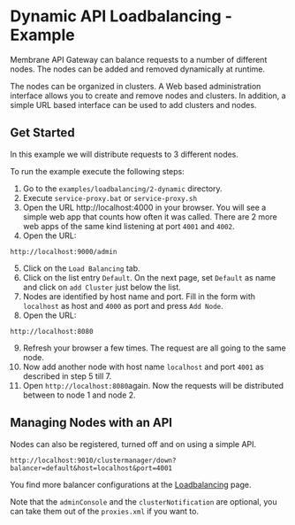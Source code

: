 # Dynamic API Loadbalancing - Example

Membrane API Gateway can balance requests to a number of different nodes. The nodes can be added and removed dynamically at runtime.

The nodes can be organized in clusters. A Web based administration interface allows you to create and remove nodes and
clusters. In addition, a simple URL based interface can be used to add clusters and nodes. 


## Get Started

In this example we will distribute requests to 3 different nodes. 

To run the example execute the following steps:

1. Go to the `examples/loadbalancing/2-dynamic` directory.
2. Execute `service-proxy.bat` or `service-proxy.sh`
3. Open the URL http://localhost:4000 in your browser. 
   You will see a simple web app that counts how often it was called. There are 2 more web apps of the same kind
   listening at port `4001` and `4002`.
4. Open the URL:

```
http://localhost:9000/admin
```

5. Click on the `Load Balancing` tab.
6. Click on the list entry `Default`. On the next page, set `Default` as name and click on `add Cluster` just below the list.
7. Nodes are identified by host name and port. Fill in the form with `localhost` as host and `4000` as port and
   press `Add Node`.
8. Open the URL:

```
http://localhost:8080
```

9. Refresh your browser a few times. The request are all going to the same node.
10. Now add another node with host name `localhost` and port `4001` as described in step 5 till 7.
11. Open `http://localhost:8080`again. Now the requests will be distributed between to node 1 and node 2.

## Managing Nodes with an API

Nodes can also be registered, turned off and on using a simple API.

```
http://localhost:9010/clustermanager/down?balancer=default&host=localhost&port=4001
```

You find more balancer configurations at the [Loadbalancing](..) page.

Note that the `adminConsole` and the `clusterNotification` are optional, you can take them out of the `proxies.xml` if you want to.
